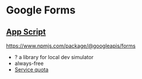 # Google Forms

## [App Script](https://developers.google.com/apps-script/reference/forms)

https://www.npmjs.com/package/@googleapis/forms
- ? a library for local dev simulator
- always-free
- [Service quota](https://developers.google.com/apps-script/guides/services/quotas)
